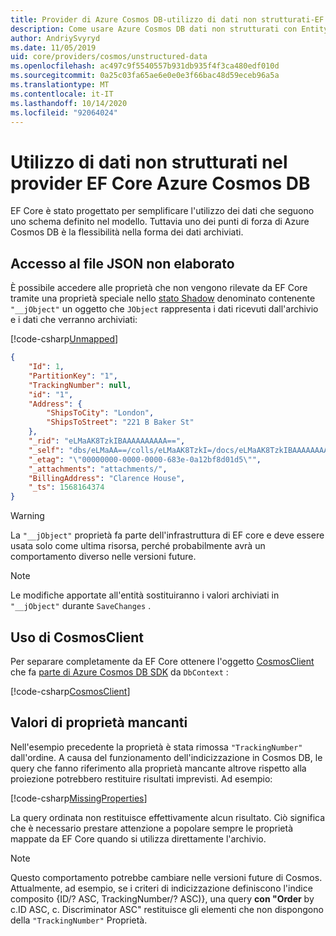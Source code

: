 ```yaml
---
title: Provider di Azure Cosmos DB-utilizzo di dati non strutturati-EF Core
description: Come usare Azure Cosmos DB dati non strutturati con Entity Framework Core
author: AndriySvyryd
ms.date: 11/05/2019
uid: core/providers/cosmos/unstructured-data
ms.openlocfilehash: ac497c9f5540557b931db935f4f3ca480edf010d
ms.sourcegitcommit: 0a25c03fa65ae6e0e0e3f66bac48d59eceb96a5a
ms.translationtype: MT
ms.contentlocale: it-IT
ms.lasthandoff: 10/14/2020
ms.locfileid: "92064024"
---
```

# <a name="working-with-unstructured-data-in-ef-core-azure-cosmos-db-provider"></a>Utilizzo di dati non strutturati nel provider EF Core Azure Cosmos DB

EF Core è stato progettato per semplificare l'utilizzo dei dati che seguono uno schema definito nel modello. Tuttavia uno dei punti di forza di Azure Cosmos DB è la flessibilità nella forma dei dati archiviati.

## <a name="accessing-the-raw-json"></a>Accesso al file JSON non elaborato

È possibile accedere alle proprietà che non vengono rilevate da EF Core tramite una proprietà speciale nello [stato Shadow](xref:core/modeling/shadow-properties) denominato contenente `"__jObject"` un oggetto che `JObject` rappresenta i dati ricevuti dall'archivio e i dati che verranno archiviati:

[!code-csharp[Unmapped](../../../../samples/core/Cosmos/UnstructuredData/Sample.cs?highlight=23,24&name=Unmapped)]

```json
{
    "Id": 1,
    "PartitionKey": "1",
    "TrackingNumber": null,
    "id": "1",
    "Address": {
        "ShipsToCity": "London",
        "ShipsToStreet": "221 B Baker St"
    },
    "_rid": "eLMaAK8TzkIBAAAAAAAAAA==",
    "_self": "dbs/eLMaAA==/colls/eLMaAK8TzkI=/docs/eLMaAK8TzkIBAAAAAAAAAA==/",
    "_etag": "\"00000000-0000-0000-683e-0a12bf8d01d5\"",
    "_attachments": "attachments/",
    "BillingAddress": "Clarence House",
    "_ts": 1568164374
}
```

> [!WARNING]
> La `"__jObject"` proprietà fa parte dell'infrastruttura di EF core e deve essere usata solo come ultima risorsa, perché probabilmente avrà un comportamento diverso nelle versioni future.

> [!NOTE]
> Le modifiche apportate all'entità sostituiranno i valori archiviati in `"__jObject"` durante `SaveChanges` .

## <a name="using-cosmosclient"></a>Uso di CosmosClient

Per separare completamente da EF Core ottenere l'oggetto [CosmosClient](/dotnet/api/Microsoft.Azure.Cosmos.CosmosClient) che fa [parte di Azure Cosmos DB SDK](/azure/cosmos-db/sql-api-get-started) da `DbContext` :

[!code-csharp[CosmosClient](../../../../samples/core/Cosmos/UnstructuredData/Sample.cs?highlight=3&name=CosmosClient)]

## <a name="missing-property-values"></a>Valori di proprietà mancanti

Nell'esempio precedente la proprietà è stata rimossa `"TrackingNumber"` dall'ordine. A causa del funzionamento dell'indicizzazione in Cosmos DB, le query che fanno riferimento alla proprietà mancante altrove rispetto alla proiezione potrebbero restituire risultati imprevisti. Ad esempio:

[!code-csharp[MissingProperties](../../../../samples/core/Cosmos/UnstructuredData/Sample.cs?name=MissingProperties)]

La query ordinata non restituisce effettivamente alcun risultato. Ciò significa che è necessario prestare attenzione a popolare sempre le proprietà mappate da EF Core quando si utilizza direttamente l'archivio.

> [!NOTE]
> Questo comportamento potrebbe cambiare nelle versioni future di Cosmos. Attualmente, ad esempio, se i criteri di indicizzazione definiscono l'indice composito {ID/? ASC, TrackingNumber/? ASC)}, una query __con "Order__ by c.ID ASC, c. Discriminator ASC" restituisce gli elementi che non dispongono della `"TrackingNumber"` Proprietà.
